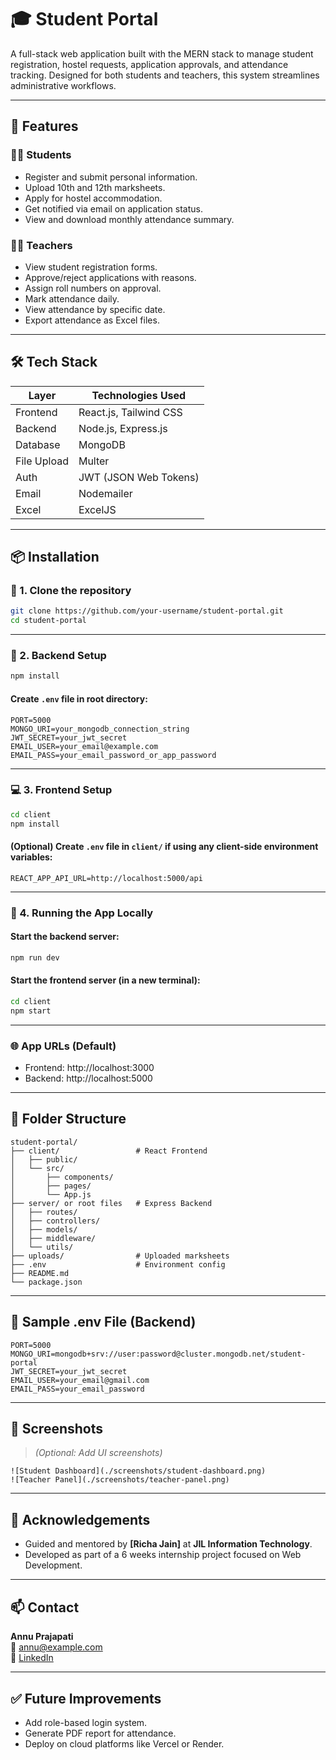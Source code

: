 
# 🎓 Student Portal

A full-stack web application built with the MERN stack to manage student registration, hostel requests, application approvals, and attendance tracking. Designed for both students and teachers, this system streamlines administrative workflows.

---

## 🚀 Features

### 👩‍🎓 Students
- Register and submit personal information.
- Upload 10th and 12th marksheets.
- Apply for hostel accommodation.
- Get notified via email on application status.
- View and download monthly attendance summary.

### 👨‍🏫 Teachers
- View student registration forms.
- Approve/reject applications with reasons.
- Assign roll numbers on approval.
- Mark attendance daily.
- View attendance by specific date.
- Export attendance as Excel files.

---

## 🛠️ Tech Stack

| Layer      | Technologies Used                  |
|------------|------------------------------------|
| Frontend   | React.js, Tailwind CSS             |
| Backend    | Node.js, Express.js                |
| Database   | MongoDB                            |
| File Upload| Multer                             |
| Auth       | JWT (JSON Web Tokens)              |
| Email      | Nodemailer                         |
| Excel      | ExcelJS                            |

---

## 📦 Installation

### 🔧 1. Clone the repository

```bash
git clone https://github.com/your-username/student-portal.git
cd student-portal
```

---

### 📁 2. Backend Setup

```bash
npm install
```

#### Create `.env` file in root directory:

```env
PORT=5000
MONGO_URI=your_mongodb_connection_string
JWT_SECRET=your_jwt_secret
EMAIL_USER=your_email@example.com
EMAIL_PASS=your_email_password_or_app_password
```

---

### 💻 3. Frontend Setup

```bash
cd client
npm install
```

#### (Optional) Create `.env` file in `client/` if using any client-side environment variables:

```env
REACT_APP_API_URL=http://localhost:5000/api
```

---

### 🚀 4. Running the App Locally

#### Start the backend server:

```bash
npm run dev
```

#### Start the frontend server (in a new terminal):

```bash
cd client
npm start
```

---

### 🌐 App URLs (Default)

- Frontend: http://localhost:3000
- Backend: http://localhost:5000

---

## 📁 Folder Structure

```
student-portal/
├── client/                 # React Frontend
│   ├── public/
│   └── src/
│       ├── components/
│       ├── pages/
│       └── App.js
├── server/ or root files   # Express Backend
│   ├── routes/
│   ├── controllers/
│   ├── models/
│   ├── middleware/
│   └── utils/
├── uploads/                # Uploaded marksheets
├── .env                    # Environment config
├── README.md
└── package.json
```

---

## 🧪 Sample .env File (Backend)

```env
PORT=5000
MONGO_URI=mongodb+srv://user:password@cluster.mongodb.net/student-portal
JWT_SECRET=your_jwt_secret
EMAIL_USER=your_email@gmail.com
EMAIL_PASS=your_email_password
```

---

## 📸 Screenshots

> *(Optional: Add UI screenshots)*

```
![Student Dashboard](./screenshots/student-dashboard.png)
![Teacher Panel](./screenshots/teacher-panel.png)
```

---

## 🙌 Acknowledgements

- Guided and mentored by **[Richa Jain]** at **JIL Information Technology**.
- Developed as part of a 6 weeks internship project focused on Web Development.

---

## 📫 Contact

**Annu Prajapati**  
📧 annu@example.com  
🔗 [LinkedIn](https://linkedin.com/in/annu-prajapati)

---

## ✅ Future Improvements

- Add role-based login system.
- Generate PDF report for attendance.
- Deploy on cloud platforms like Vercel or Render.
